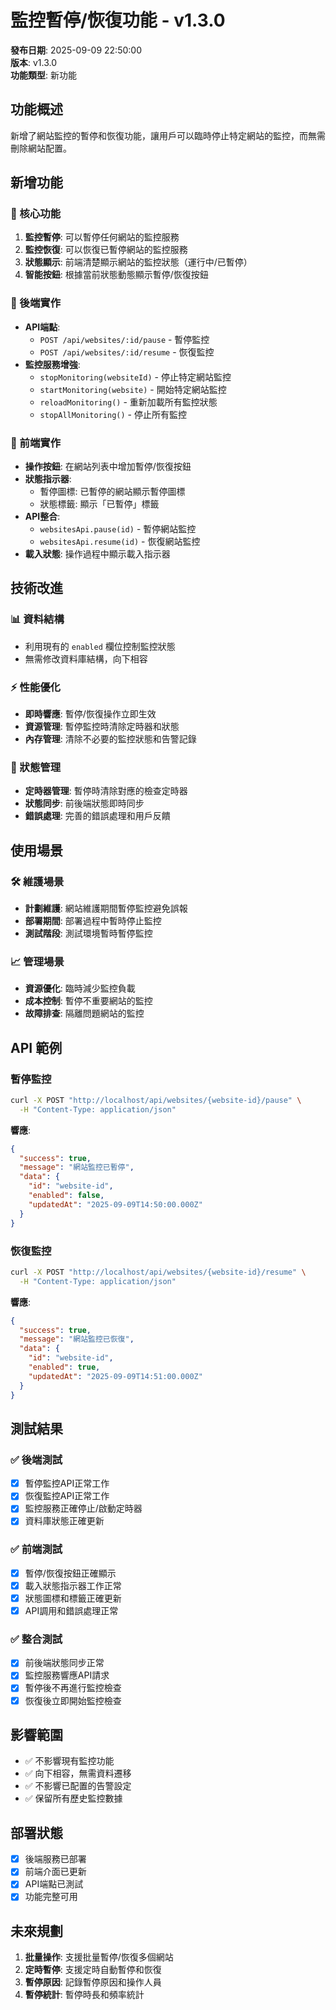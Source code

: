 # 監控暫停/恢復功能 - v1.3.0

**發布日期**: 2025-09-09 22:50:00  
**版本**: v1.3.0  
**功能類型**: 新功能

## 功能概述
新增了網站監控的暫停和恢復功能，讓用戶可以臨時停止特定網站的監控，而無需刪除網站配置。

## 新增功能

### 🎯 核心功能
1. **監控暫停**: 可以暫停任何網站的監控服務
2. **監控恢復**: 可以恢復已暫停網站的監控服務
3. **狀態顯示**: 前端清楚顯示網站的監控狀態（運行中/已暫停）
4. **智能按鈕**: 根據當前狀態動態顯示暫停/恢復按鈕

### 🔧 後端實作
- **API端點**:
  - `POST /api/websites/:id/pause` - 暫停監控
  - `POST /api/websites/:id/resume` - 恢復監控
- **監控服務增強**:
  - `stopMonitoring(websiteId)` - 停止特定網站監控
  - `startMonitoring(website)` - 開始特定網站監控
  - `reloadMonitoring()` - 重新加載所有監控狀態
  - `stopAllMonitoring()` - 停止所有監控

### 🎨 前端實作
- **操作按鈕**: 在網站列表中增加暫停/恢復按鈕
- **狀態指示器**: 
  - 暫停圖標: 已暫停的網站顯示暫停圖標
  - 狀態標籤: 顯示「已暫停」標籤
- **API整合**: 
  - `websitesApi.pause(id)` - 暫停網站監控
  - `websitesApi.resume(id)` - 恢復網站監控
- **載入狀態**: 操作過程中顯示載入指示器

## 技術改進

### 📊 資料結構
- 利用現有的 `enabled` 欄位控制監控狀態
- 無需修改資料庫結構，向下相容

### ⚡ 性能優化
- **即時響應**: 暫停/恢復操作立即生效
- **資源管理**: 暫停監控時清除定時器和狀態
- **內存管理**: 清除不必要的監控狀態和告警記錄

### 🔄 狀態管理
- **定時器管理**: 暫停時清除對應的檢查定時器
- **狀態同步**: 前後端狀態即時同步
- **錯誤處理**: 完善的錯誤處理和用戶反饋

## 使用場景

### 🛠 維護場景
- **計劃維護**: 網站維護期間暫停監控避免誤報
- **部署期間**: 部署過程中暫時停止監控
- **測試階段**: 測試環境暫時暫停監控

### 📈 管理場景
- **資源優化**: 臨時減少監控負載
- **成本控制**: 暫停不重要網站的監控
- **故障排查**: 隔離問題網站的監控

## API 範例

### 暫停監控
```bash
curl -X POST "http://localhost/api/websites/{website-id}/pause" \
  -H "Content-Type: application/json"
```

**響應**:
```json
{
  "success": true,
  "message": "網站監控已暫停",
  "data": {
    "id": "website-id",
    "enabled": false,
    "updatedAt": "2025-09-09T14:50:00.000Z"
  }
}
```

### 恢復監控
```bash
curl -X POST "http://localhost/api/websites/{website-id}/resume" \
  -H "Content-Type: application/json"
```

**響應**:
```json
{
  "success": true,
  "message": "網站監控已恢復",
  "data": {
    "id": "website-id",
    "enabled": true,
    "updatedAt": "2025-09-09T14:51:00.000Z"
  }
}
```

## 測試結果

### ✅ 後端測試
- [x] 暫停監控API正常工作
- [x] 恢復監控API正常工作
- [x] 監控服務正確停止/啟動定時器
- [x] 資料庫狀態正確更新

### ✅ 前端測試
- [x] 暫停/恢復按鈕正確顯示
- [x] 載入狀態指示器工作正常
- [x] 狀態圖標和標籤正確更新
- [x] API調用和錯誤處理正常

### ✅ 整合測試
- [x] 前後端狀態同步正常
- [x] 監控服務響應API請求
- [x] 暫停後不再進行監控檢查
- [x] 恢復後立即開始監控檢查

## 影響範圍
- ✅ 不影響現有監控功能
- ✅ 向下相容，無需資料遷移
- ✅ 不影響已配置的告警設定
- ✅ 保留所有歷史監控數據

## 部署狀態
- [x] 後端服務已部署
- [x] 前端介面已更新
- [x] API端點已測試
- [x] 功能完整可用

## 未來規劃
1. **批量操作**: 支援批量暫停/恢復多個網站
2. **定時暫停**: 支援定時自動暫停和恢復
3. **暫停原因**: 記錄暫停原因和操作人員
4. **暫停統計**: 暫停時長和頻率統計